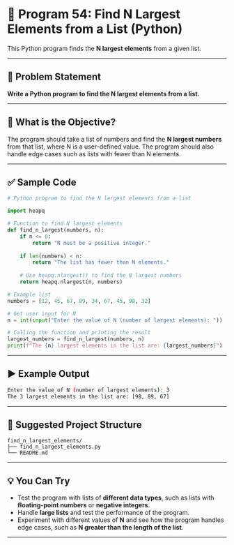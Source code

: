 
# 📝 Program 54: Find N Largest Elements from a List (Python)

This Python program finds the **N largest elements** from a given list.

---

## 📌 Problem Statement

**Write a Python program to find the N largest elements from a list.**

---

## 🔢 What is the Objective?

The program should take a list of numbers and find the **N largest numbers** from that list, where N is a user-defined value. The program should also handle edge cases such as lists with fewer than N elements.

---

## ✅ Sample Code

```python
# Python program to find the N largest elements from a list

import heapq

# Function to find N largest elements
def find_n_largest(numbers, n):
    if n <= 0:
        return "N must be a positive integer."
    
    if len(numbers) < n:
        return "The list has fewer than N elements."
    
    # Use heapq.nlargest() to find the N largest numbers
    return heapq.nlargest(n, numbers)

# Example list
numbers = [12, 45, 67, 89, 34, 67, 45, 98, 32]

# Get user input for N
n = int(input("Enter the value of N (number of largest elements): "))

# Calling the function and printing the result
largest_numbers = find_n_largest(numbers, n)
print(f"The {n} largest elements in the list are: {largest_numbers}")
```

---

## ▶️ Example Output

```bash
Enter the value of N (number of largest elements): 3
The 3 largest elements in the list are: [98, 89, 67]
```

---

## 📁 Suggested Project Structure

```
find_n_largest_elements/
├── find_n_largest_elements.py
└── README.md
```

---

## 💡 You Can Try

- Test the program with lists of **different data types**, such as lists with **floating-point numbers** or **negative integers**.
- Handle **large lists** and test the performance of the program.
- Experiment with different values of **N** and see how the program handles edge cases, such as **N greater than the length of the list**.

---
